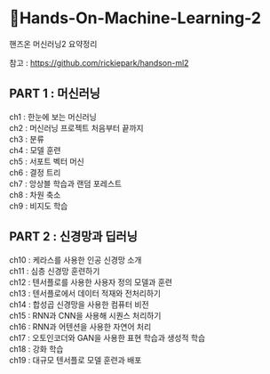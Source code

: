 # 📕Hands-On-Machine-Learning-2
핸즈온 머신러닝2 요약정리

참고 : https://github.com/rickiepark/handson-ml2

## PART 1 : 머신러닝
ch1 : 한눈에 보는 머신러닝  
ch2 : 머신러닝 프로젝트 처음부터 끝까지  
ch3 : 분류  
ch4 : 모델 훈련  
ch5 : 서포트 벡터 머신  
ch6 : 결정 트리  
ch7 : 앙상블 학습과 랜덤 포레스트  
ch8 : 차원 축소  
ch9 : 비지도 학습  

## PART 2 : 신경망과 딥러닝
ch10 : 케라스를 사용한 인공 신경망 소개  
ch11 : 심층 신경망 훈련하기  
ch12 : 텐서플로를 사용한 사용자 정의 모델과 훈련  
ch13 : 텐서플로에서 데이터 적재와 전처리하기  
ch14 : 합성곱 신경망을 사용한 컴퓨터 비전  
ch15 : RNN과 CNN을 사용해 시퀀스 처리하기  
ch16 : RNN과 어텐션을 사용한 자연어 처리  
ch17 : 오토인코더와 GAN을 사용한 표현 학습과 생성적 학습  
ch18 : 강화 학습  
ch19 : 대규모 텐서플로 모델 훈련과 배포
